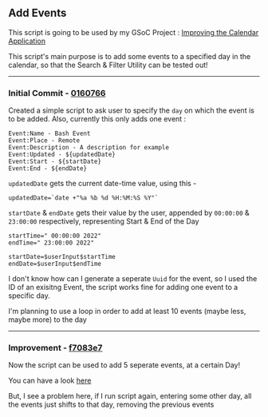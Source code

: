 ## Add Events

This script is going to be used by my GSoC Project : [Improving the Calendar Application](https://discuss.haiku-os.org/t/gsoc-22-project-improving-the-calendar-application/12139)

This script's main purpose is to add some events to a specified day in the calendar, so that the Search & Filter Utility can be tested out!

---
### Initial Commit - [0160766]([0160766](https://github.com/harshit-sharma-gits/Bash-Scripts/commit/0160766e9550ad5c23017c742ed8b8f89567ce37)) 

Created a simple script to ask user to specify the `day` on which the event is to be added. Also, currently this only adds one event :

```
Event:Name - Bash Event
Event:Place - Remote
Event:Description - A description for example
Event:Updated - ${updatedDate}
Event:Start - ${startDate}
Event:End - ${endDate}
```

`updatedDate` gets the current date-time value, using this - 

```
updatedDate=`date +"%a %b %d %H:%M:%S %Y"`
```

`startDate` & `endDate` gets their value by the user, appended by `00:00:00` & `23:00:00` respectively, representing Start & End of the Day

```
startTime=" 00:00:00 2022"
endTime=" 23:00:00 2022"

startDate=$userInput$startTime
endDate=$userInput$endTime
```

I don't know how can I generate a seperate `Uuid` for the event, so I used the ID of an exisitng Event, the script works fine for adding one event to a specific day.

I'm planning to use a loop in order to add at least 10 events (maybe less, maybe more) to the day

---
### Improvement - [f7083e7](https://github.com/harshit-sharma-gits/Bash-Scripts/commit/f7083e7c95ea400f8ef7f6fa4656fd0158f3e6b6)

Now the script can be used to add 5 seperate events, at a certain Day!

You can have a look [here](https://drive.google.com/file/d/1zS5SwtuqPAPN3FhN_cuhdFej2EZ9vRyw/view?usp=sharing)

But, I see a problem here, if I run script again, entering some other day, all the events just shifts to that day, removing the previous events
